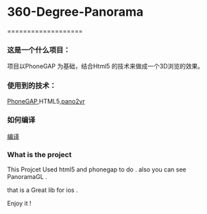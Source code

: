 # 360-Degree-Panorama
===================

### 这是一个什么项目：   
项目以PhoneGAP 为基础，结合Html5 的技术来做成一个3D浏览的效果。

### 使用到的技术：
[PhoneGAP](http://www.phonegap.com),HTML5,[pano2vr](http://www.pano2vr.com)

### 如何编译
[编译](http://docs.phonegap.com/en/2.0.0/guide_cordova-webview_ios.md.html#Embedding%20Cordova%20WebView%20on%20iOS)



### What is the project
This Projcet Used html5 and phonegap to do . also you can see PanoramaGL . 

that is a Great lib for ios .

Enjoy it ! 

